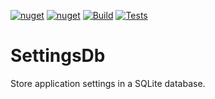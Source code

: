 [![nuget](https://img.shields.io/nuget/v/SettingsDb.svg)](https://www.nuget.org/packages/SettingsDb)
[![nuget](https://img.shields.io/nuget/dt/SettingsDb.svg)](https://www.nuget.org/packages/SettingsDb)
[![Build](https://github.com/igece/SettingsDb/actions/workflows/CI_build.yml/badge.svg)](https://github.com/igece/SettingsDb/actions/workflows/build.yml)
[![Tests](https://github.com/igece/SettingsDb/actions/workflows/CI_Tests.yml/badge.svg)](https://github.com/igece/SettingsDb/actions/workflows/tests.yml)

# SettingsDb
Store application settings in a SQLite database.
